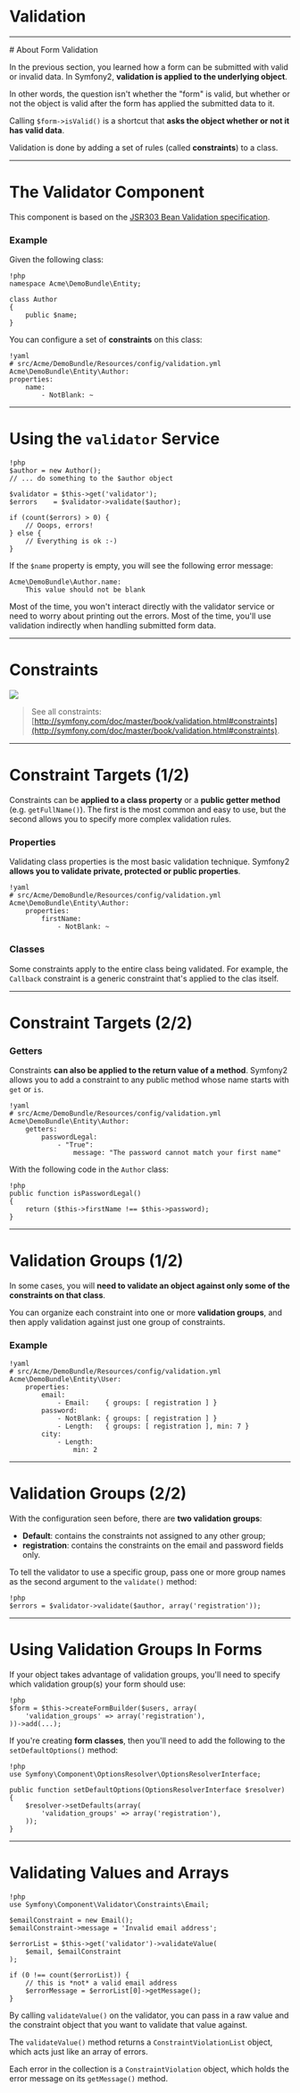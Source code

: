 # Validation

---

# About Form Validation

In the previous section, you learned how a form can be submitted with valid or
invalid data. In Symfony2, **validation is applied to the underlying object**.

In other words, the question isn't whether the "form" is valid, but whether or
not the object is valid after the form has applied the submitted data to it.

Calling `$form->isValid()` is a shortcut that **asks the object whether or not
it has valid data**.

Validation is done by adding a set of rules (called **constraints**) to a class.

---

# The Validator Component

This component is based on the [JSR303 Bean Validation
specification](http://jcp.org/en/jsr/detail?id=303).

### Example

Given the following class:

    !php
    namespace Acme\DemoBundle\Entity;

    class Author
    {
        public $name;
    }

You can configure a set of **constraints** on this class:

    !yaml
    # src/Acme/DemoBundle/Resources/config/validation.yml
    Acme\DemoBundle\Entity\Author:
    properties:
        name:
            - NotBlank: ~

---

# Using the `validator` Service

    !php
    $author = new Author();
    // ... do something to the $author object

    $validator = $this->get('validator');
    $errors    = $validator->validate($author);

    if (count($errors) > 0) {
        // Ooops, errors!
    } else {
        // Everything is ok :-)
    }

If the `$name` property is empty, you will see the following error message:

    Acme\DemoBundle\Author.name:
        This value should not be blank

Most of the time, you won't interact directly with the validator service or need
to worry about printing out the errors. Most of the time, you'll use validation
indirectly when handling submitted form data.

---

# Constraints

![](http://www.testically.org/wp-content/uploads/2010/06/constraints.jpg)

> See all constraints:
[http://symfony.com/doc/master/book/validation.html#constraints](http://symfony.com/doc/master/book/validation.html#constraints).

---

# Constraint Targets (1/2)

Constraints can be **applied to a class property** or a **public getter method**
(e.g. `getFullName()`). The first is the most common and easy to use, but the
second allows you to specify more complex validation rules.

### Properties

Validating class properties is the most basic validation technique. Symfony2
**allows you to validate private, protected or public properties**.

    !yaml
    # src/Acme/DemoBundle/Resources/config/validation.yml
    Acme\DemoBundle\Entity\Author:
        properties:
            firstName:
                - NotBlank: ~

### Classes

Some constraints apply to the entire class being validated. For example, the
`Callback` constraint is a generic constraint that's applied to the clas
itself.

---

# Constraint Targets (2/2)

### Getters

Constraints **can also be applied to the return value of a method**. Symfony2
allows you to add a constraint to any public method whose name starts with
`get` or `is`.

    !yaml
    # src/Acme/DemoBundle/Resources/config/validation.yml
    Acme\DemoBundle\Entity\Author:
        getters:
            passwordLegal:
                - "True":
                    message: "The password cannot match your first name"

With the following code in the `Author` class:

    !php
    public function isPasswordLegal()
    {
        return ($this->firstName !== $this->password);
    }

---

# Validation Groups (1/2)

In some cases, you will **need to validate an object against only some of the
constraints on that class**.

You can organize each constraint into one or more **validation groups**, and
then apply validation against just one group of constraints.

### Example

    !yaml
    # src/Acme/DemoBundle/Resources/config/validation.yml
    Acme\DemoBundle\Entity\User:
        properties:
            email:
                - Email:    { groups: [ registration ] }
            password:
                - NotBlank: { groups: [ registration ] }
                - Length:   { groups: [ registration ], min: 7 }
            city:
                - Length:
                    min: 2

---

# Validation Groups (2/2)

With the configuration seen before, there are **two validation groups**:

* **Default**: contains the constraints not assigned to any other group;
* **registration**: contains the constraints on the email and password fields only.

To tell the validator to use a specific group, pass one or more group names as
the second argument to the `validate()` method:

    !php
    $errors = $validator->validate($author, array('registration'));

---

# Using Validation Groups In Forms

If your object takes advantage of validation groups, you'll need to specify
which validation group(s) your form should use:

    !php
    $form = $this->createFormBuilder($users, array(
        'validation_groups' => array('registration'),
    ))->add(...);

If you're creating **form classes**, then you'll need to add the following to
the `setDefaultOptions()` method:

    !php
    use Symfony\Component\OptionsResolver\OptionsResolverInterface;

    public function setDefaultOptions(OptionsResolverInterface $resolver)
    {
        $resolver->setDefaults(array(
            'validation_groups' => array('registration'),
        ));
    }

---

# Validating Values and Arrays

    !php
    use Symfony\Component\Validator\Constraints\Email;

    $emailConstraint = new Email();
    $emailConstraint->message = 'Invalid email address';

    $errorList = $this->get('validator')->validateValue(
        $email, $emailConstraint
    );

    if (0 !== count($errorList)) {
        // this is *not* a valid email address
        $errorMessage = $errorList[0]->getMessage();
    }

By calling `validateValue()` on the validator, you can pass in a raw value and
the constraint object that you want to validate that value against.

The `validateValue()` method returns a `ConstraintViolationList` object, which
acts just like an array of errors.

Each error in the collection is a `ConstraintViolation` object, which holds the
error message on its `getMessage()` method.
